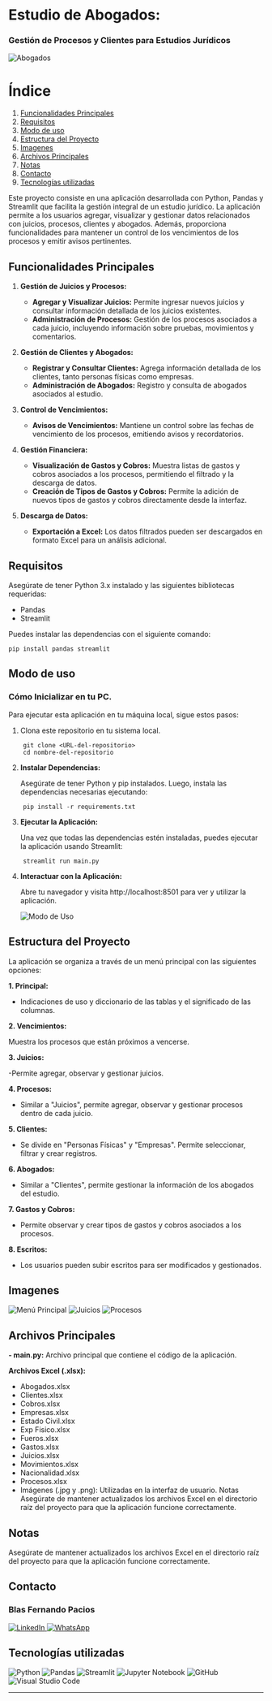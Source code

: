 # Estudio de Abogados:
 ### Gestión de Procesos y Clientes para Estudios Jurídicos

![Abogados](abogados.jpg)

# Índice

1. [Funcionalidades Principales](#funcionalidades-principales)
2. [Requisitos](#requisitos)
3. [Modo de uso](#modo-de-uso)
4. [Estructura del Proyecto](#estructura-del-proyecto)
5. [Imagenes](#images)
6. [Archivos Principales](#archivos-principales)
7. [Notas](#notas)
8. [Contacto](#contacto)
9. [Tecnologías utilizadas](#tecnolog%C3%ADas-utilizadas)

Este proyecto consiste en una aplicación desarrollada con Python, Pandas y Streamlit que facilita la gestión integral de un estudio jurídico. La aplicación permite a los usuarios agregar, visualizar y gestionar datos relacionados con juicios, procesos, clientes y abogados. Además, proporciona funcionalidades para mantener un control de los vencimientos de los procesos y emitir avisos pertinentes.

## Funcionalidades Principales

1. **Gestión de Juicios y Procesos:**
   - **Agregar y Visualizar Juicios:** Permite ingresar nuevos juicios y consultar información detallada de los juicios existentes.
   - **Administración de Procesos:** Gestión de los procesos asociados a cada juicio, incluyendo información sobre pruebas, movimientos y comentarios.

2. **Gestión de Clientes y Abogados:**
   - **Registrar y Consultar Clientes:** Agrega información detallada de los clientes, tanto personas físicas como empresas.
   - **Administración de Abogados:** Registro y consulta de abogados asociados al estudio.

3. **Control de Vencimientos:**
   - **Avisos de Vencimientos:** Mantiene un control sobre las fechas de vencimiento de los procesos, emitiendo avisos y recordatorios.

4. **Gestión Financiera:**
   - **Visualización de Gastos y Cobros:** Muestra listas de gastos y cobros asociados a los procesos, permitiendo el filtrado y la descarga de datos.
   - **Creación de Tipos de Gastos y Cobros:** Permite la adición de nuevos tipos de gastos y cobros directamente desde la interfaz.

5. **Descarga de Datos:**
   - **Exportación a Excel:** Los datos filtrados pueden ser descargados en formato Excel para un análisis adicional.



## Requisitos

Asegúrate de tener Python 3.x instalado y las siguientes bibliotecas requeridas:

- Pandas
- Streamlit


Puedes instalar las dependencias con el siguiente comando:

```
pip install pandas streamlit
```

## Modo de uso

### Cómo Inicializar en tu PC.

Para ejecutar esta aplicación en tu máquina local, sigue estos pasos:

1. Clona este repositorio en tu sistema local.
```
    git clone <URL-del-repositorio>
    cd nombre-del-repositorio
```

2. **Instalar Dependencias:**

    Asegúrate de tener Python y pip instalados. Luego, instala las dependencias necesarias ejecutando:
```
    pip install -r requirements.txt
```
3. **Ejecutar la Aplicación:**

    Una vez que todas las dependencias estén instaladas, puedes ejecutar la aplicación usando Streamlit:

```
    streamlit run main.py
```

4. **Interactuar con la Aplicación:**

    Abre tu navegador y visita http://localhost:8501 para ver y utilizar la aplicación.



    ![Modo de Uso](giphy.gif)


## Estructura del Proyecto

La aplicación se organiza a través de un menú principal con las siguientes opciones:

**1. Principal:**

- Indicaciones de uso y diccionario de las tablas y el significado de las columnas.

**2. Vencimientos:**

Muestra los procesos que están próximos a vencerse.

**3. Juicios:**

-Permite agregar, observar y gestionar juicios.

**4. Procesos:**

- Similar a "Juicios", permite agregar, observar y gestionar procesos dentro de cada juicio.

**5. Clientes:**

- Se divide en "Personas Físicas" y "Empresas". Permite seleccionar, filtrar y crear registros.

**6. Abogados:**

- Similar a "Clientes", permite gestionar la información de los abogados del estudio.

**7. Gastos y Cobros:**

- Permite observar y crear tipos de gastos y cobros asociados a los procesos.

**8. Escritos:**

- Los usuarios pueden subir escritos para ser modificados y 
gestionados.


## Imagenes

![Menú Principal](Menu.PNG)
![Juicios](Juicios.PNG)
![Procesos](Procesos.PNG)


## Archivos Principales

**- main.py:** 
  Archivo principal que contiene el código de la aplicación.

**Archivos Excel (.xlsx):**
   - Abogados.xlsx
   - Clientes.xlsx
   - Cobros.xlsx
   - Empresas.xlsx
   - Estado Civil.xlsx
   - Exp Fisico.xlsx
   - Fueros.xlsx
   - Gastos.xlsx
   - Juicios.xlsx
   - Movimientos.xlsx
   - Nacionalidad.xlsx
   - Procesos.xlsx
   - Imágenes (.jpg y .png): Utilizadas en la interfaz de usuario.
Notas
Asegúrate de mantener actualizados los archivos Excel en el directorio raíz del proyecto para que la aplicación funcione correctamente.


## Notas

Asegúrate de mantener actualizados los archivos Excel en el directorio raíz del proyecto para que la aplicación funcione correctamente.

## Contacto

### Blas Fernando Pacios

[   ![LinkedIn](https://img.shields.io/badge/LinkedIn-0077B5?style=for-the-badge&logo=linkedin&logoColor=white)
](https://www.linkedin.com/in/blas-fernando-pacios) 
[![WhatsApp](https://img.shields.io/badge/WhatsApp-25D366?style=for-the-badge&logo=whatsapp&logoColor=white)
](https://wa.me/5493815467488)

## Tecnologías utilizadas


![Python](https://img.shields.io/badge/python-3670A0?style=for-the-badge&logo=python&logoColor=ffdd54)
![Pandas](https://img.shields.io/badge/pandas-%23150458.svg?style=for-the-badge&logo=pandas&logoColor=white)
![Streamlit](https://img.shields.io/badge/Streamlit-FF4B4B?style=for-the-badge&logo=streamlit&logoColor=white)
![Jupyter Notebook](https://img.shields.io/badge/jupyter-%23FA0F00.svg?style=for-the-badge&logo=jupyter&logoColor=white)
![GitHub](https://img.shields.io/badge/github-%23121011.svg?style=for-the-badge&logo=github&logoColor=white)
![Visual Studio Code](https://img.shields.io/badge/Visual%20Studio%20Code-0078d7.svg?style=for-the-badge&logo=visual-studio-code&logoColor=white)

---


